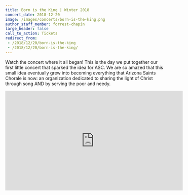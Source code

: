 ```yaml
---
title: Born is the King | Winter 2018
concert_date: 2018-12-20
image: /images/concerts/born-is-the-king.png
author_staff_member: forrest-chapin
large_header: false
call_to_action: Tickets
redirect_from:
 - /2018/12/20/born-is-the-king
 - /2018/12/20/born-is-the-king/
---
```


Watch the concert where it all began! This is the day we put together our first
little concert that sparked the idea for ASC. We are so amazed that this small
idea eventually grew into becoming everything that Arizona Saints Chorale is
now: an organization dedicated to sharing the light of Christ through song AND
by serving the poor and needy. 

<iframe width="560" height="315" src="https://www.youtube.com/embed/ZJzA_ON0f_U" title="YouTube video player" frameborder="0" allow="accelerometer; autoplay; clipboard-write; encrypted-media; gyroscope; picture-in-picture; web-share" allowfullscreen></iframe>